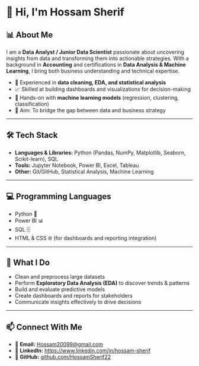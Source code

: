 # 👋 Hi, I'm Hossam Sherif  

## 📊 About Me  
I am a **Data Analyst / Junior Data Scientist** passionate about uncovering insights from data and transforming them into actionable strategies. With a background in **Accounting** and certifications in **Data Analysis & Machine Learning**, I bring both business understanding and technical expertise.  

- 🔎 Experienced in **data cleaning, EDA, and statistical analysis**  
- 📈 Skilled at building dashboards and visualizations for decision-making  
- 🤖 Hands-on with **machine learning models** (regression, clustering, classification)  
- 🎯 Aim: To bridge the gap between data and business strategy  

---

## 🛠️ Tech Stack  
- **Languages & Libraries:** Python (Pandas, NumPy, Matplotlib, Seaborn, Scikit-learn), SQL  
- **Tools:** Jupyter Notebook, Power BI, Excel, Tableau  
- **Other:** Git/GitHub, Statistical Analysis, Machine Learning  

---

## 💻 Programming Languages  
- Python 🐍
- Power BI 📊   
- SQL 🗄️  
- HTML & CSS 🌐 (for dashboards and reporting integration)  

---

## 📌 What I Do  
- Clean and preprocess large datasets  
- Perform **Exploratory Data Analysis (EDA)** to discover trends & patterns  
- Build and evaluate predictive models  
- Create dashboards and reports for stakeholders  
- Communicate insights effectively to drive decisions  


---

## 📫 Connect With Me  
- 📧 **Email:** Hossam20099@gmail.com  
- 💼 **LinkedIn:** https://www.linkedin.com/in/hossam-sherif
- 🐙 **GitHub:** [github.com/HossamSherif22](https://github.com/HossamSherif22)  
